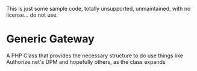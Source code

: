 This is just some sample code, totally unsupported, unmaintained, with no license... do not use.

# Generic Gateway

A PHP Class that provides the necessary structure to do use things like Authorize.net's DPM and hopefully others, as the class expands

    

